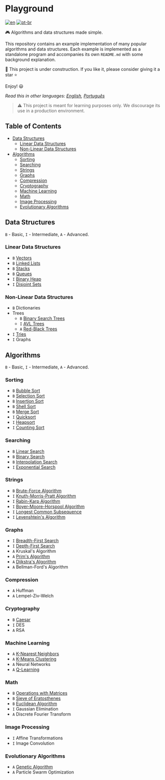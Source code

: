 # Playground

[![en](https://img.shields.io/badge/lang-en-red.svg)](./README.md) [![pt-br](https://img.shields.io/badge/lang-pt--br-green.svg)](README.pt-br.md)

:video_game: Algorithms and data structures made simple.

This repository contains an example implementation of many popular algorithms
and data structures. Each example is implemented as a standalone program and
accompanies its own `README.md` with some background explanation.

:hammer: This project is under construction. If you like it, please consider
giving it a star :star:

Enjoy! :smiley:

_Read this in other languages: [English](README.md), [Português](README.pt-br.md)_

> ⚠️ This project is meant for learning purposes only. We discourage its use in
a production environment.

## Table of Contents

- [Data Structures](#data-structures)
  - [Linear Data Structures](#linear-data-structures)
  - [Non-Linear Data Structures](#non-linear-data-structures)
- [Algorithms](#algorithms)
  - [Sorting](#sorting)
  - [Searching](#searching)
  - [Strings](#strings)
  - [Graphs](#graphs)
  - [Compression](#compression)
  - [Cryptography](#cryptography)
  - [Machine Learning](#machine-learning)
  - [Math](#math)
  - [Image Processing](#image-processing)
  - [Evolutionary Algorithms](#evolutionary-algorithms)

## Data Structures

`B` - Basic, `I` - Intermediate, `A` - Advanced.

### Linear Data Structures

- `B` [Vectors](data-structures/vector/README.md)
- `B` [Linked Lists](data-structures/list/)
- `B` [Stacks](data-structures/stack/)
- `B` [Queues](data-structures/queue/)
- `I` [Binary Heap](data-structures/binary-heap/)
- `I` [Disjoint Sets](data-structures/disjoint-set/)

### Non-Linear Data Structures

- `B` Dictionaries
- Trees
    - `B` [Binary Search Trees](data-structures/binary-search-tree/)
    - `I` [AVL Trees](data-structures/avl-tree/)
    - `A` [Red-Black Trees](data-structures/red-black-tree/)
- `I` [Tries](data-structures/trie/)
- `I` Graphs

## Algorithms

`B` - Basic, `I` - Intermediate, `A` - Advanced.

### Sorting

- `B` [Bubble Sort](sorting/bubble-sort/README.md)
- `B` [Selection Sort](sorting/selection-sort/README.md)
- `B` [Insertion Sort](sorting/insertion-sort/README.md)
- `B` [Shell Sort](sorting/shell-sort/README.md)
- `B` [Merge Sort](sorting/merge-sort/README.pt-br.md)
- `I` [Quicksort](sorting/quicksort/README.md)
- `I` [Heapsort](sorting/heapsort/README.md)
- `I` [Counting Sort](sorting/counting-sort/README.md)

### Searching

- `B` [Linear Search](searching/linear-search/README.md)
- `B` [Binary Search](searching/binary-search/README.md)
- `B` [Interpolation Search](searching/interpolation-search/README.md)
- `I` [Exponential Search](searching/exponential-search/README.md)

### Strings

- `B` [Brute-Force Algorithm](string/search/brute-force/README.md)
- `I` [Knuth-Morris-Pratt Algorithm](string/search/kmp/README.md)
- `I` [Rabin-Karp Algorithm](string/search/rabin-karp/README.md)
- `I` [Boyer-Moore-Horspool Algorithm](string/search/bmh/README.md)
- `I` [Longest Common Subsequence](string/lcs/README.md)
- `I` [Levenshtein's Algorithm](string/levenshtein/README.md)

### Graphs

- `I` [Breadth-First Search](graph/search/bfs/README.md)
- `I` [Depth-First Search](graph/search/dfs/README.md)
- `A` Kruskal's Algorithm
- `A` [Prim's Algorithm](graph/spanning-tree/prim/README.md)
- `A` [Dijkstra's Algorithm](graph/search/dijkstra/README.md)
- `A` Bellman-Ford's Algorithm

### Compression

- `A` Huffman
- `A` Lempel-Ziv-Welch

### Cryptography

- `B` [Caesar](cryptography/caesar-cipher/README.md)
- `I` DES
- `A` RSA

### Machine Learning

- `A` [K-Nearest Neighbors](machine-learning/knn/README.md)
- `A` [K-Means Clustering](machine-learning/k-means/README.md)
- `A` Neural Networks
- `A` [Q-Learning](machine-learning/q-learning/README.md)

### Math

- `B` [Operations with Matrices](math/matrix/README.md)
- `B` [Sieve of Eratosthenes](math/sieve-eratosthenes/README.md)
- `B` [Euclidean Algorithm](math/euclidean-algorithm/README.md)
- `I` Gaussian Elimination
- `A` Discrete Fourier Transform

### Image Processing

- `I` Affine Transformations
- `I` Image Convolution

### Evolutionary Algorithms

- `A` [Genetic Algorithm](evolutionary-algorithms/genetic-algorithm/README.md)
- `A` Particle Swarm Optimization
